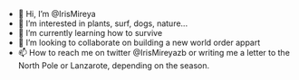 - 👋 Hi, I’m @IrisMireya
- 👀 I’m interested in plants, surf, dogs, nature...
- 🌱 I’m currently learning how to survive
- 💞️ I’m looking to collaborate on building a new world order appart
- 📫 How to reach me on twitter @IrisMireyazb or writing me a letter to the North Pole or Lanzarote, depending on the season.

<!---
IrisMireya/IrisMireya is a ✨ special ✨ repository because its `README.md` (this file) appears on your GitHub profile.
You can click the Preview link to take a look at your changes.
--->
